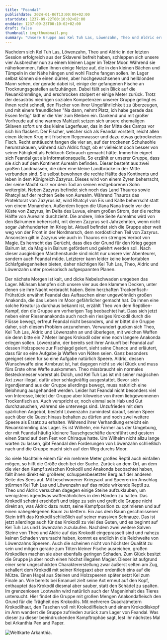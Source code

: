 ```yaml
---
title: "Feandal"
publishdate: 2024-01-06T13:00:00+02:00
startdate: 1237-09-22T00:10:02+02:00
enddate: 1237-09-23T00:10:02+02:00
draft: false
thumbnail: img/thumbnail.png
summary: "Unsere Gruppe aus Kel Tuh Las, Löwenzahn, Theo und Aldric erreicht ein diesmal das Lager im Telzer Moor, welches sie beim letzten Mal entdeckt haben. Hier lernen Sie Feandal den Fischer kennen, welcher ihnen erstmal kurz zusammenfasst, in welchem Land und in welcher Welt Sie sich überhaupt befinden. Nach einer Nacht im Lager von Feandal hat der noch einen Auftrag für unsere Gruppe. Wie dieser lautet und wie sich die vier hierbei anstellen, erfahrt ihr hier:"
---
```


Nachdem sich Kel Tuh Las, Löwenzahn, Theo und Aldric in der letzten Session erfolgreich aus der Sklaverei befreit haben, schleppen sich unsere vier Ausbrecher nun zu einem kleinen Lager im Telzer Moor. Während sie näherkommen, fallen ihnen einige Netze auf, die in den kleinen Bächen und Tümpeln in der Nähe hängen und wohl Fische fangen sollen. Im Lager selbst können sie einen dürren, aber hochgewachsenen und hellblonden Mann sehen, der gerade dabei ist, einige der gefangenen Fische an Trocknungsgestellen aufzuhängen. Dabei fällt sein Blick auf die Neuankömmlinge, und erschrocken stolpert er einige Meter zurück. Trotz der desaströs niedrigen sozialen Kompetenzen unserer Gruppe gelingt es ihnen recht schnell, den Fischer von ihrer Ungefährlichkeit zu überzeugen, und mit einem freundlichen "Na dann, nehmt Platz, ich habe gerade das Essen fertig" lädt er die Vier zum Bleiben ein. Dankend und mit großer Vorfreude auf eine warmes Mahlzeit setzen sich unsere ehemaligen Sklaven sofort um das kleine Lagerfeuer, das in der Mitte des Camps vor sich hin flackert. Der Fischer, welcher sich als Feandal vorstellt, reicht allen einen kleinen Krug mit frischem Regenwasser und dazu etwas getrockneten Fisch. Recht enttäuscht fangen die vier an, auf der trockenen Schuhsohle herumzukauen, während sich Aldric fragt, ob er vielleicht doch besser von seiner Fähigkeit als Feldkoch Gebrauch gemacht hätte. Immerhin eignet sich Feandal gut als Informationsquelle. So erzählt er unserer Gruppe, dass sie sich auf dem Kontinent Aurealm befinden. Dieser besteht aus zwei großen Landmassen, die über eine kleine Landbrücke in der Mitte verbunden sind. Sie selbst bewohnen die rechte Hälfte des Kontinents und leben in dem Königreich Zazyrus. Dieses wird von einem Zyren beherrscht, der seine Macht kurz vor dem Tod an seinen erstgeborenen Sohn weitergibt. Neben Zazyrus befindet sich noch das Land Thauros sowie Rhatcyl auf der rechten Seite von Aurealm. Während Thauros das Protektorat von Zazyrus ist, wird Rhatcyl von Eis und Kälte beherrscht statt von einem Monarchen. Außerdem liegen die Ulana Nana Inseln vor der Küste von Zazyrus, im Delta des Luvua, einem großen Strom, der die rechte Hälfte von Aurealm durchzieht. Die andere, linke Seite Aurealms wird von den Balrumern beherrscht, mit denen Zazyrus seit Jahrzehnten, wenn nicht sogar Jahrhunderten im Krieg ist. Aktuell befindet sich die Gruppe aber weit weg von der Front in der Nordmarsch, dem nordöstlichen Teil von Zazyrus. Ansonsten gilt in Zazyrus wie auch in Thauros ein strenges Verbot von Magie. Es herrscht das Gerücht, dass dies der Grund für den Krieg gegen Balrum ist, da Magie in Balrum gefördert und gelehrt werden soll. Nach dieser ausgiebigen Märchenstunde sind nicht nur unsere vier Abenteurer, sondern auch Feandal müde. Letzterer kann leider keine komfortablen Schlafgelegenheiten bieten, daher nächtigen Kel Tuh Las, Theo, Aldric und Löwenzahn unter provisorisch aufgespannten Planen.

Der nächste Morgen ist kalt, und dicke Nebelschwaden umgeben das Lager. Mühsam kämpfen sich unsere vier aus den klammen Decken, unter denen sie ihre Nacht verbracht haben. Beim herzhaften Trockenfisch-Frühstück erwähnt Feandal das Auftauchen einer ungewöhnlich großen Anakonda, die das Leben im Moor gefährlicher gemacht hat. Da ihnen eine solche Kreatur ja durchaus bekannt ist, erzählt Theo von dem Reptilien-Kampf, den die Gruppe am vorherigen Tag beobachtet hat. Dass sich jetzt neben einer Riesenanakonda auch noch ein riesiges Krokodil durch die Flüsse bewegt, erfreut Feandal nicht besonders, und er bittet die Gruppe daher, sich diesem Problem anzunehmen. Verwundert gucken sich Theo, Kel Tuh Las, Aldric und Löwenzahn an und überlegen, mit welchen Waffen sie denn bitte ein 7 Meter langes Krokodil oder eine noch längere Anakonda erlegen sollen. Löwenzahn, der bereits seit ihrer Ankunft bei Feandal auf dessen Holzspeere zur Fischjagd geiert, sieht seine Chance und erläutert, dass für so eine Aufgabe ja Waffen von Nöten seien. Ganz besonders geeignet seien für so eine Aufgabe natürlich Speere. Aldric, dessen Wunschwaffe eine Armbrust ist, hat dagegen nicht so viel Glück und muss fürs Erste ohne Waffe auskommen. Theo missbraucht ein normales Besteckmesser vorerst als Dolch, und Kel Tuh Las ist mit seiner magischen Axt zwar illegal, dafür aber schlagkräftig ausgestattet. Bevor sich irgendjemand aus der Gruppe allerdings bewegt, muss natürlich eine Belohnung ausgehandelt werden. Leider hat Feandal nicht besonders viel von Interesse, bietet der Gruppe aber kiloweise von ihrem liebgewonnenen Trockenfisch an. Auch verspricht er, noch einmal sein Hab und Gut durchzusuchen, während sie unterwegs sind. Unzufrieden mit dem spärlichen Angebot, besteht Löwenzahn zumindest darauf, seinen Speer auch über die Quest hinaus behalten zu dürfen und noch zwei weitere Speere als Ersatz zu erhalten. Während ihrer Verhandlung erreicht ein Neuankömmling das Lager. Es ist Wilhelm, ein Farmer aus der Umgebung, der mit Feandal häufig kleinere Tauschgeschäfte durchführt und gestern einen Stand auf dem Fest von Chiraque hatte. Um Wilhelm nicht allzu lange warten zu lassen, gibt Feandal den Forderungen von Löwenzahn schließlich nach und die Gruppe macht sich auf den Weg durchs Moor.

So viele Nachteile einem für ein mehrere Meter großes Reptil auch einfallen mögen, so hilft die Größe doch bei der Suche. Zurück an dem Ort, an dem die vier den Kampf zwischen Krokodil und Anakonda beobachtet haben, fällt ihnen direkt ein größerer, schuppenbesetzter Berg auf der anderen Seite des Sees auf. Mit beschworener Kriegsaxt und Speeren im Anschlag stürmen Kel Tuh Las und Löwenzahn auf das müde wirkende Reptil zu. Theo und Aldric versuchen dagegen einige Steine aufzuklauben, um wenigstens irgendwas waffenähnliches in den Händen zu halten. Das Krokodil scheint erschöpft und träge zu sein und greift die Gruppe nicht direkt an, was Aldric dazu nutzt, seine Kampfposition zu optimieren und auf einen nahegelegenen Baum zu klettern. Ein aus dem Baum geschmissener Stein trifft das Krokodil schließlich auf seiner massiven Schnauze. Das ist jetzt allerdings auch für das Krokodil zu viel des Guten, und es beginnt auf Kel Tuh Las und Löwenzahn zuzulaufen. Nachdem zwei weitere Salven Steine von Theo und Aldric auf das Krokodil eingeprasselt sind und nahezu keinen Schaden verursacht haben, kommt es endlich in die Reichweite von Löwenzahns Speeren. Auch die scheinen nicht von höchster Qualität zu sein und mögen gerade zum Töten kleiner Fische ausreichen, großen Krokodilen machen sie aber ebenfalls geringen Schaden. Zum Glück besitzt die Gruppe ja aber noch einen höchst illegalen Magier. Dieser ist aufgrund einer sehr ungeschickten Charaktererstellung zwar äußerst selten am Zug, schallert dem Krokodil mit seiner Kriegsaxt aber ordentlich eins auf die Mütze. Einen Hagel aus Steinen und Holzspeeren später setzt Kel zum Finale an. Wie bereits bei Emanuel zielt seine Axt erneut auf den Kopf, enthauptet das Krokodil diesmal aber sauber, statt den Schädel zu spalten. Im grenzenlosen Lootwahn wird natürlich auch der Mageninhalt des Tieres untersucht. Hier findet die Gruppe mit großen Mengen Anakondafleisch den Grund für die Trägheit des Krokodils. Mit mehreren Quadratmetern Krokodilhaut, den Taschen voll mit Krokodilfleisch und einem Krokodilskopf im Arm wandert die Gruppe zufrieden zurück zum Lager von Feandal. Was dieser zu dieser beeindruckenden Kampftrophäe sagt, lest ihr nächstes Mal bei Arkanthia Pen and Paper.

<div class="img-max center">
  <img class="img-fluid" title="Weltkarte Arkanthia" alt="Weltkarte Arkanthia." src="./img/Arkanthia_Full_Map_Blog_1-4.jpg" />
</div>
